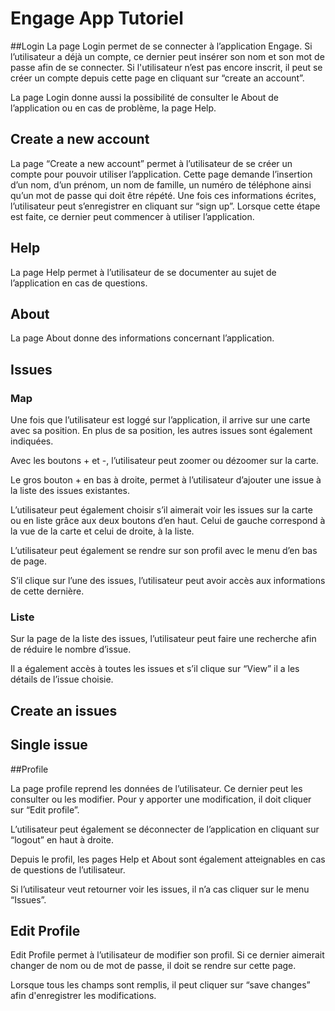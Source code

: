 # Engage App Tutoriel
##Login
La page Login permet de se connecter à l’application Engage. Si l’utilisateur a déjà un compte, ce dernier peut insérer son nom et son mot de passe afin de se connecter. Si l'utilisateur n’est pas encore inscrit, il peut se créer un compte depuis cette page en cliquant sur “create an account”. 

La page Login donne aussi la possibilité de consulter le About de l’application ou en cas de problème, la page Help. 

## Create a new account

La page “Create a new account” permet à l’utilisateur de se créer un compte pour pouvoir utiliser l’application. Cette page demande l’insertion d’un nom, d’un prénom, un nom de famille, un numéro de téléphone ainsi qu’un mot de passe qui doit être répété. Une fois ces informations écrites, l’utilisateur peut s’enregistrer en cliquant sur “sign up”. Lorsque cette étape est faite, ce dernier peut commencer à utiliser l’application. 

## Help
La page Help permet à l’utilisateur de se documenter au sujet de l’application en cas de questions. 


## About
La page About donne des informations concernant l’application. 

## Issues
### Map
Une fois que l’utilisateur est loggé sur l’application, il arrive sur une carte avec sa position. En plus de sa position, les autres issues sont également indiquées. 

Avec les boutons + et -, l’utilisateur peut zoomer ou dézoomer sur la carte. 

Le gros bouton + en bas à droite, permet à l’utilisateur d’ajouter une issue à la liste des issues existantes.

L’utilisateur peut également choisir s’il aimerait voir les issues sur la carte ou en liste grâce aux deux boutons d’en haut. Celui de gauche correspond à la vue de la carte et celui de droite, à la liste. 

L’utilisateur peut également se rendre sur son profil avec le menu d’en bas de page. 

S’il clique sur l’une des issues, l’utilisateur peut avoir accès aux informations de cette dernière. 

### Liste
Sur la page de la liste des issues, l’utilisateur peut faire une recherche afin de réduire le nombre d’issue. 

Il a également accès à toutes les issues et s’il clique sur “View” il a les détails de l’issue choisie. 


## Create an issues
## Single issue 

##Profile 

La page profile reprend les données de l’utilisateur. Ce dernier peut les consulter ou les modifier. Pour y apporter une modification, il doit cliquer sur “Edit profile”. 

L’utilisateur peut également se déconnecter de l’application en cliquant sur “logout” en haut à droite. 

Depuis le profil, les pages Help et About sont également atteignables en cas de questions de l’utilisateur. 

Si l’utilisateur veut retourner voir les issues, il n’a cas cliquer sur le menu “Issues”. 


## Edit Profile

Edit Profile permet à l’utilisateur de modifier son profil. Si ce dernier aimerait changer de nom ou de mot de passe, il doit se rendre sur cette page. 

Lorsque tous les champs sont remplis, il peut cliquer sur “save changes” afin d'enregistrer les modifications. 
